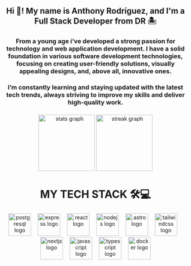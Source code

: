 <h2 align="center">Hi 👋! My name is Anthony Rodríguez, and I'm a Full Stack Developer from DR 🏝️</h2>

###

<h3 align="center">From a young age i’ve developed a strong passion for technology and web application development. I have a solid foundation in various software development technologies, focusing on creating user-friendly solutions, visually appealing designs, and, above all, innovative ones.</h3>

<h3 align="center">I’m constantly learning and staying updated with the latest tech trends, always striving to improve my skills and deliver high-quality work.</h3>

###

<div align="center">
  <img src="https://github-readme-stats.vercel.app/api?username=AnthonyRodriguez0506&hide_title=false&hide_rank=false&show_icons=true&include_all_commits=true&count_private=true&disable_animations=false&theme=github_dark&locale=en&hide_border=false" height="150" alt="stats graph"  />
  <img src="https://streak-stats.demolab.com?user=AnthonyRodriguez0506&locale=en&mode=daily&theme=github_dark&hide_border=false&border_radius=5" height="150" alt="streak graph"  />
</div>

###

<h1 align="center">MY TECH STACK 🛠💻</h1>

###

<div align="center">
  <img src="https://skillicons.dev/icons?i=postgres" height="60" alt="postgresql logo"  />
  <img width="10" />
  <img src="https://skillicons.dev/icons?i=express" height="60" alt="express logo"  />
  <img width="10" />
  <img src="https://skillicons.dev/icons?i=react" height="60" alt="react logo"  />
  <img width="10" />
  <img src="https://skillicons.dev/icons?i=nodejs" height="60" alt="nodejs logo"  />
  <img width="10" />
  <img src="https://skillicons.dev/icons?i=astro" height="60" alt="astro logo"  />
  <img width="10" />
  <img src="https://skillicons.dev/icons?i=tailwind" height="60" alt="tailwindcss logo"  />
  <img width="10" />
  <img src="https://skillicons.dev/icons?i=nextjs" height="60" alt="nextjs logo"  />
  <img width="10" />
  <img src="https://skillicons.dev/icons?i=js" height="60" alt="javascript logo"  />
  <img width="10" />
  <img src="https://skillicons.dev/icons?i=ts" height="60" alt="typescript logo"  />
  <img width="10" />
  <img src="https://skillicons.dev/icons?i=docker" height="60" alt="docker logo"  />
</div>

###
